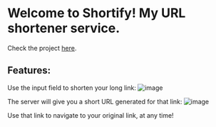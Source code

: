 # Welcome to Shortify! My URL shortener service.
Check the project [here](https://my-shortify.herokuapp.com/).

## Features:
Use the input field to shorten your long link:
![image](https://user-images.githubusercontent.com/89580559/140626365-6916008f-e5c4-4c5f-b660-9fff65a61fae.png)

The server will give you a short URL generated for that link:
![image](https://user-images.githubusercontent.com/89580559/140626438-614b9c87-8765-4825-beaf-a9dda33a17a8.png)


Use that link to navigate to your original link, at any time!
